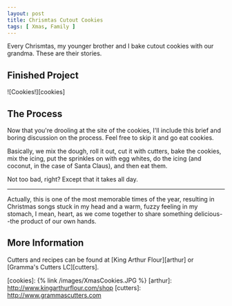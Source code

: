 ```yaml
---
layout: post
title: Chrismtas Cutout Cookies
tags: [ Xmas, Family ]
---
```

Every Chrismtas, my younger brother and I bake cutout cookies with our grandma.
These are their stories.

## Finished Project

![Cookies!][cookies]

## The Process

Now that you're drooling at the site of the cookies, I'll include this brief and
boring discussion on the process. Feel free to skip it and go eat cookies.

Basically, we mix the dough, roll it out, cut it with cutters, bake the cookies,
mix the icing, put the sprinkles on with egg whites, do the icing (and coconut,
in the case of Santa Claus), and then eat them.

Not too bad, right? Except that it takes all day.

---

Actually, this is one of the most memorable times of the year, resulting in
Christmas songs stuck in my head and a warm, fuzzy feeling in my stomach, I
mean, heart, as we come together to share something delicious--the product of
our own hands.

## More Information

Cutters and recipes can be found at [King Arthur Flour][arthur] or [Gramma's Cutters LC][cutters].

[cookies]: {% link /images/XmasCookies.JPG %}
[arthur]: http://www.kingarthurflour.com/shop
[cutters]: http://www.grammascutters.com
